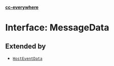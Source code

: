 [**cc-everywhere**](../../../../../index.md)

<HorizontalLine />

# Interface: MessageData

## Extended by

- [`HostEventData`](host-event-data.md)

